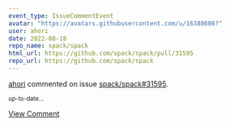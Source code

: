 ```yaml
---
event_type: IssueCommentEvent
avatar: "https://avatars.githubusercontent.com/u/16380686?"
user: ahori
date: 2022-08-18
repo_name: spack/spack
html_url: https://github.com/spack/spack/pull/31595
repo_url: https://github.com/spack/spack
---
```


<a href='https://github.com/ahori' target='_blank'>ahori</a> commented on issue <a href='https://github.com/spack/spack/pull/31595' target='_blank'>spack/spack#31595</a>.

<small>up-to-date...</small>

<a href='https://github.com/spack/spack/pull/31595' target='_blank'>View Comment</a>